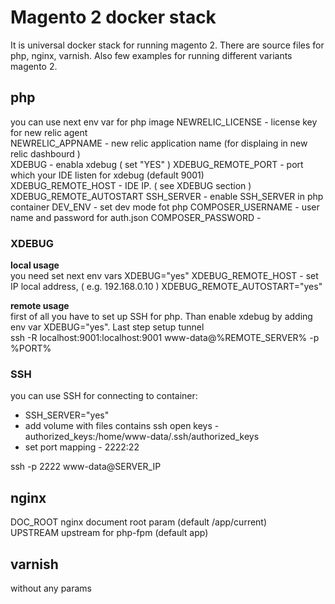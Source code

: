 # Magento 2 docker stack

It is universal docker stack for running magento 2. There are source files for php, nginx, varnish. Also few examples for running different variants magento 2.

## php
you can use next env var for php image
NEWRELIC_LICENSE - license key for new relic agent <br>
NEWRELIC_APPNAME - new relic application name (for displaing in new relic dashbourd ) <br>
XDEBUG - enabla xdebug ( set "YES" )
XDEBUG_REMOTE_PORT - port which your IDE listen for xdebug (default 9001) <br> 
XDEBUG_REMOTE_HOST - IDE IP. ( see XDEBUG section )
XDEBUG_REMOTE_AUTOSTART 
SSH_SERVER - enable SSH_SERVER in php container
DEV_ENV - set dev mode fot php 
COMPOSER_USERNAME - user name and password for auth.json 
COMPOSER_PASSWORD - 

### XDEBUG
__local usage__ <br>
you need set next env vars 
XDEBUG="yes"
XDEBUG_REMOTE_HOST - set IP local address, ( e.g. 192.168.0.10 )
XDEBUG_REMOTE_AUTOSTART="yes"

__remote usage__ <br>
first of all you have to set up SSH for php. Than enable xdebug by adding env var XDEBUG="yes". Last step setup tunnel <br>
ssh -R localhost:9001:localhost:9001 www-data@%REMOTE_SERVER% -p %PORT%

### SSH
you can use SSH for connecting to container: 
- SSH_SERVER="yes" 
- add volume with files contains ssh open keys -<br>authorized_keys:/home/www-data/.ssh/authorized_keys
- set port mapping - 2222:22

ssh -p 2222 www-data@SERVER_IP 


## nginx
DOC_ROOT nginx document root param (default /app/current) <br>
UPSTREAM upstream for php-fpm (default app)

## varnish 

without any params